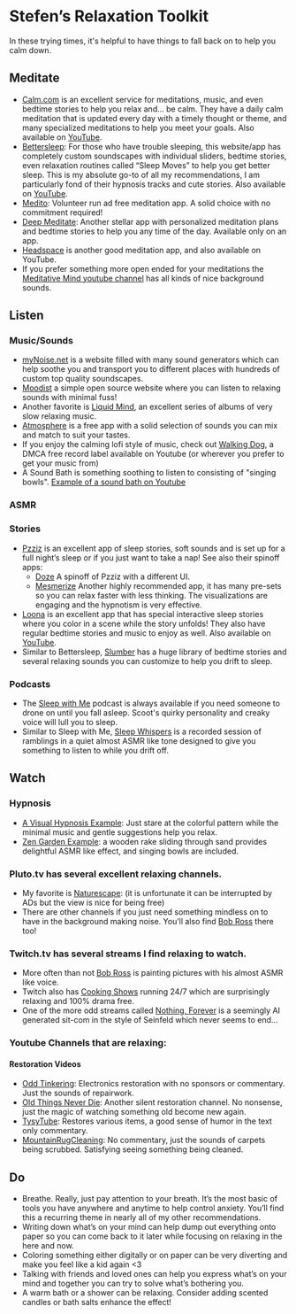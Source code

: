 ﻿# Stefen’s Relaxation Toolkit

In these trying times, it's helpful to have things to fall back on to help you calm down.

## Meditate

- [Calm.com](https://www.calm.com) is an excellent service for meditations, music, and even bedtime stories to help you relax and… be calm. They have a daily calm meditation that is updated every day with a timely thought or theme, and many specialized meditations to help you meet your goals. Also available on [YouTube](https://www.youtube.com/user/calmdotcom).
- [Bettersleep](http://bettersleep.com/): For those who have trouble sleeping, this website/app has completely custom soundscapes with individual sliders, bedtime stories, even relaxation routines called “Sleep Moves” to help you get better sleep. This is my absolute go-to of all my recommendations, I am particularly fond of their hypnosis tracks and cute stories. Also available on [YouTube](https://www.youtube.com/user/utopiansounds).
- [Medito](https://meditofoundation.org/medito-app): Volunteer run ad free meditation app. A solid choice with no commitment required!
- [Deep Meditate](https://deepmeditate.com): Another stellar app with personalized meditation plans and bedtime stories to help you any time of the day. Available only on an app.
- [Headspace](https://www.headspace.com) is another good meditation app, and also available on YouTube.
- If you prefer something more open ended for your meditations the [Meditative Mind youtube channel](https://www.youtube.com/c/TheMeditativeMind) has all kinds of nice background sounds.

## Listen

### Music/Sounds

- [myNoise.net](http://mynoise.net/) is a website filled with many sound generators which can help soothe you and transport you to different places with hundreds of custom top quality soundscapes.
- [Moodist](https://moodist.app/) a simple open source website where you can listen to relaxing sounds with minimal fuss!
- Another favorite is [Liquid Mind](https://www.youtube.com/channel/UCgogqJdyUFxNWjdD69kyE5Q), an excellent series of albums of very slow relaxing music.
- [Atmosphere](https://peakpocketstudios.com) is a free app with a solid selection of sounds you can mix and match to suit your tastes.
- If you enjoy the calming lofi style of music, check out [Walking Dog](https://www.youtube.com/c/WalkingDogMusic), a DMCA free record label available on Youtube (or wherever you prefer to get your music from)
- A Sound Bath is something soothing to listen to consisting of "singing bowls". [Example of a sound bath on Youtube](https://www.youtube.com/watch?v=-BlO514Iwvo&t=470s)

### ASMR


### Stories

- [Pzziz](https://pzizz.com) is an excellent app of sleep stories, soft sounds and is set up for a full night’s sleep or if you just want to take a nap! See also their spinoff apps:
  - [Doze](https://dozeapp.com/) A spinoff of Pzziz with a different UI.
  - [Mesmerize](https://www.mesmerizeapp.com/) Another highly recommended app, it has many pre-sets so you can relax faster with less thinking. The visualizations are engaging and the hypnotism is very effective.
- [Loona](https://loona.app) is an excellent app that has special interactive sleep stories where you color in a scene while the story unfolds! They also have regular bedtime stories and music to enjoy as well. Also available on [YouTube](https://www.youtube.com/channel/UCvOwxjPkjT8TdGrEP3IsxzA).
- Similar to Bettersleep, [Slumber](https://slumber.fm) has a huge library of bedtime stories and several relaxing sounds you can customize to help you drift to sleep.

### Podcasts

- The [Sleep with Me](https://www.sleepwithmepodcast.com) podcast is always available if you need someone to drone on until you fall asleep. Scoot's quirky personality and creaky voice will lull you to sleep.
- Similar to Sleep with Me, [Sleep Whispers](https://sleepwhispers.com) is a recorded session of ramblings in a quiet almost ASMR like tone designed to give you something to listen to while you drift off.

## Watch

### Hypnosis
- [A Visual Hypnosis Example](https://www.youtube.com/watch?v=it5WX2gxXP4): Just stare at the colorful pattern while the minimal music and gentle suggestions help you relax.
- [Zen Garden Example](https://www.youtube.com/watch?v=wxflcCxqebU): a wooden rake sliding through sand provides delightful ASMR like effect, and singing bowls are included.

### Pluto.tv has several excellent relaxing channels.
- My favorite is [Naturescape](https://pluto.tv/live-tv/naturescape): (it is unfortunate it can be interrupted by ADs but the view is nice for being free)
- There are other channels if you just need something mindless on to have in the background making noise. You’ll also find [Bob Ross](https://pluto.tv/en/live-tv/the-bob-ross-channel) there too!

### Twitch.tv has several streams I find relaxing to watch.
- More often than not [Bob Ross](https://www.twitch.tv/bobross) is painting pictures with his almost ASMR like voice.
- Twitch also has [Cooking Shows](https://www.twitch.tv/hungry) running 24/7 which are surprisingly relaxing and 100% drama free.
- One of the more odd streams called [Nothing, Forever](https://www.twitch.tv/watchmeforever) is a seemingly AI generated sit-com in the style of Seinfeld which never seems to end...

### Youtube Channels that are relaxing:

#### Restoration Videos
- [Odd Tinkering](https://www.youtube.com/@OddTinkering): Electronics restoration with no sponsors or commentary. Just the sounds of repairwork.
- [Old Things Never Die](https://www.youtube.com/@OldThingsNeverDie-): Another silent restoration channel. No nonsense, just the magic of watching something old become new again.
- [TysyTube](https://www.youtube.com/@TysyTube): Restores various items, a good sense of humor in the text only commentary.
- [MountainRugCleaning](https://www.youtube.com/@MountainRugCleaning): No commentary, just the sounds of carpets being scrubbed. Satisfying seeing something being cleaned.

## Do

- Breathe. Really, just pay attention to your breath. It’s the most basic of tools you have anywhere and anytime to help control anxiety. You’ll find this a recurring theme in nearly all of my other recommendations.
- Writing down what’s on your mind can help dump out everything onto paper so you can come back to it later while focusing on relaxing in the here and now.
- Coloring something either digitally or on paper can be very diverting and make you feel like a kid again <3
- Talking with friends and loved ones can help you express what’s on your mind and together you can try to solve what’s bothering you.
- A warm bath or a shower can be relaxing. Consider adding scented candles or bath salts enhance the effect!
